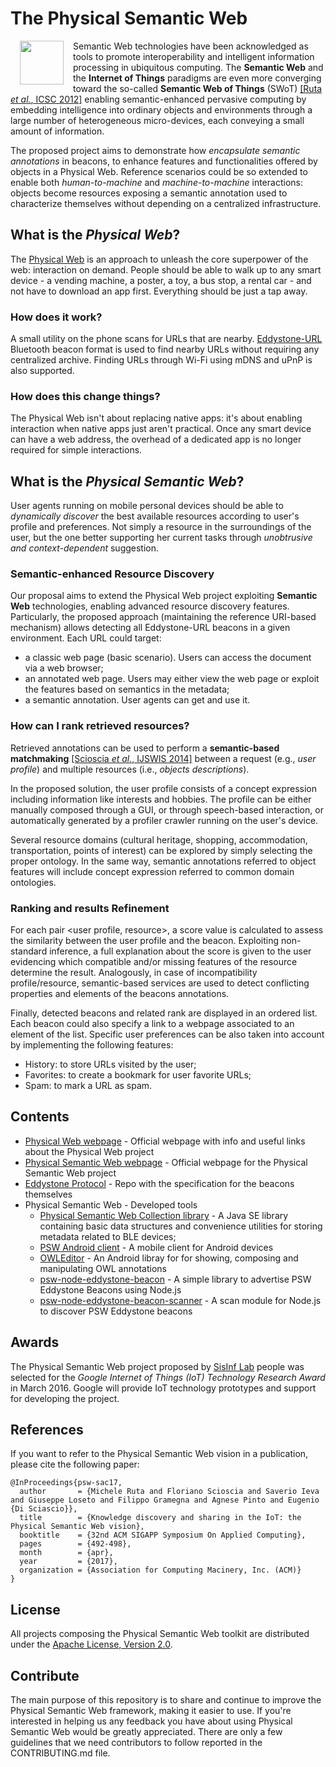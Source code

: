 # The Physical Semantic Web

<img align="left" src="http://sisinflab.poliba.it/swottools/physicalweb/img/spw.png" hspace="15" width="70px" style="float: left">

Semantic Web technologies have been acknowledged as tools to promote interoperability and intelligent information processing in ubiquitous computing. The **Semantic Web** and the **Internet of Things** paradigms are even more converging toward the so-called **Semantic Web of Things** (SWoT) [[Ruta *et al.*, ICSC 2012]](http://sisinflab.poliba.it/publications/2012/RSD12/) enabling semantic-enhanced pervasive computing by embedding intelligence into ordinary objects and environments through a large number of heterogeneous micro-devices, each conveying a small amount of information.	

The proposed project aims to demonstrate how *encapsulate semantic annotations* in beacons, to enhance features and functionalities offered by objects in a Physical Web. Reference scenarios could be so extended to enable both *human-to-machine* and *machine-to-machine* interactions: objects become resources exposing a semantic annotation used to characterize themselves without depending on a centralized infrastructure.

## What is the *Physical Web*?

The [Physical Web](https://google.github.io/physical-web/) is an approach to unleash the core superpower of the web: interaction on demand. People should be able to walk up to any smart device - a vending machine, a poster, a toy, a bus stop, a rental car - and not have to download an app first. Everything should be just a tap away. 

### How does it work? 
A small utility on the phone scans for URLs that are nearby. [Eddystone-URL](https://github.com/google/eddystone) Bluetooth beacon format is used to find nearby URLs without requiring any centralized archive. Finding URLs through Wi-Fi using mDNS and uPnP is also supported.	

### How does this change things? 
The Physical Web isn't about replacing native apps: it's about enabling interaction when native apps just aren't practical. Once any smart device can have a web address, the overhead of a dedicated app is no longer required for simple interactions.

## What is the *Physical Semantic Web*?

User agents running on mobile personal devices should be able to *dynamically discover* the best available resources according to user's profile and preferences. Not simply a resource in the surroundings of the user, but the one better supporting her current tasks through *unobtrusive and context-dependent* suggestion.

### Semantic-enhanced Resource Discovery
Our proposal aims to extend the Physical Web project exploiting **Semantic Web** technologies, enabling advanced resource discovery features. Particularly, the proposed approach (maintaining the reference URI-based mechanism) allows detecting all Eddystone-URL beacons in a given environment. Each URL could target:

- a classic web page (basic scenario). Users can access the document via a web browser;
- an annotated web page. Users may either view the web page or exploit the features based on semantics in the metadata;
- a semantic annotation. User agents can get and use it.

### How can I rank retrieved resources? 
Retrieved annotations can be used to perform a **semantic-based matchmaking** [[Scioscia *et al.*, IJSWIS 2014]](http://sisinflab.poliba.it/publications/2014/SRLGIPD14/) between a request (e.g., *user profile*) and multiple resources (i.e., *objects descriptions*). 

In the proposed solution, the user profile consists of a concept expression including information like interests and hobbies. The profile can be either manually composed through a GUI, or through speech-based interaction, or automatically generated by a profiler crawler running on the user's device.

Several resource domains (cultural heritage, shopping, accommodation, transportation, points of interest) can be explored by simply selecting the proper ontology. In the same way, semantic annotations referred to object features will include concept expression referred to common domain ontologies. 

### Ranking and results Refinement
For each pair <user profile, resource>, a score value is calculated to assess the similarity between the user profile and the beacon.	Exploiting non-standard inference, a full explanation about the score is given to the user evidencing which compatible and/or missing features of the resource determine the result. Analogously, in case of incompatibility profile/resource, semantic-based services are used to detect conflicting properties and elements of the beacons annotations.

Finally, detected beacons and related rank are displayed in an ordered list. Each beacon could also specify a link to a webpage associated to an element of the list. Specific user preferences can be also taken into account by implementing the following features:

- History: to store URLs visited by the user;
- Favorites: to create a bookmark for user favorite URLs;
- Spam: to mark a URL as spam.

## Contents
* [Physical Web webpage](https://google.github.io/physical-web/) - Official webpage with info and useful links about the Physical Web project
* [Physical Semantic Web webpage](http://sisinflab.poliba.it/swottools/physicalweb/) - Official webpage for the Physical Semantic Web project
* [Eddystone Protocol](https://github.com/google/eddystone) - Repo with the specification for the beacons themselves
* Physical Semantic Web - Developed tools
	* [Physical Semantic Web Collection library](java/libs) - A Java SE library containing basic data structures and convenience utilities for storing metadata related to BLE devices;
    * [PSW Android client](android/PhysicalWeb) - A mobile client for Android devices    
    * [OWLEditor](android/OwlEditor) - An Android libray for for showing, composing and manipulating OWL annotations
    * [psw-node-eddystone-beacon](https://github.com/sisinflab-swot/psw-node-eddystone-beacon) - A simple library to advertise PSW Eddystone Beacons using Node.js
    * [psw-node-eddystone-beacon-scanner](https://github.com/sisinflab-swot/psw-node-eddystone-beacon-scanner) - A scan module for Node.js to discover PSW Eddystone beacons


## Awards

The Physical Semantic Web project proposed by [SisInf Lab](http://sisinflab.poliba.it/) people was selected for the *Google Internet of Things (IoT) Technology Research Award* in March 2016. Google will provide IoT technology prototypes and support for developing the project.

## References

If you want to refer to the Physical Semantic Web vision in a publication, please cite the following paper:

```
@InProceedings{psw-sac17,
  author       = {Michele Ruta and Floriano Scioscia and Saverio Ieva and Giuseppe Loseto and Filippo Gramegna and Agnese Pinto and Eugenio {Di Sciascio}},
  title        = {Knowledge discovery and sharing in the IoT: the Physical Semantic Web vision},
  booktitle    = {32nd ACM SIGAPP Symposium On Applied Computing},
  pages        = {492-498},
  month        = {apr},
  year         = {2017},
  organization = {Association for Computing Macinery, Inc. (ACM)}
}
```

## License

All projects composing the Physical Semantic Web toolkit are distributed under the [Apache License, Version 2.0](http://www.apache.org/licenses/LICENSE-2.0).

## Contribute
The main purpose of this repository is to share and continue to improve the Physical Semantic Web framework, making it easier to use. If you're interested in helping us any feedback you have about using Physical Semantic Web would be greatly appreciated. There are only a few guidelines that we need contributors to follow reported in the CONTRIBUTING.md file.